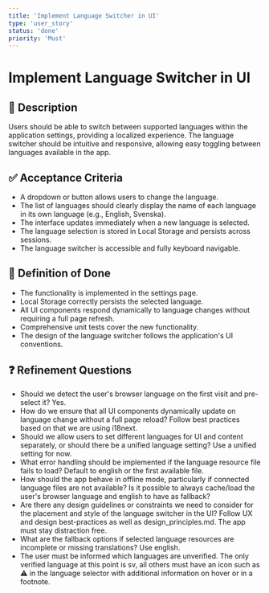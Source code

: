 ```yaml
---
title: 'Implement Language Switcher in UI'
type: 'user_story'
status: 'done'
priority: 'Must'
---
```


# Implement Language Switcher in UI

## 📌 Description

Users should be able to switch between supported languages within the application settings, providing a localized experience. The language switcher should be intuitive and responsive, allowing easy toggling between languages available in the app.

## ✅ Acceptance Criteria

- A dropdown or button allows users to change the language.
- The list of languages should clearly display the name of each language in its own language (e.g., English, Svenska).
- The interface updates immediately when a new language is selected.
- The language selection is stored in Local Storage and persists across sessions.
- The language switcher is accessible and fully keyboard navigable.

## 🎯 Definition of Done

- The functionality is implemented in the settings page.
- Local Storage correctly persists the selected language.
- All UI components respond dynamically to language changes without requiring a full page refresh.
- Comprehensive unit tests cover the new functionality.
- The design of the language switcher follows the application's UI conventions.

## ❓ Refinement Questions

- Should we detect the user's browser language on the first visit and pre-select it? Yes.
- How do we ensure that all UI components dynamically update on language change without a full page reload? Follow best practices based on that we are using i18next.
- Should we allow users to set different languages for UI and content separately, or should there be a unified language setting? Use a unified setting for now.
- What error handling should be implemented if the language resource file fails to load? Default to english or the first available file.
- How should the app behave in offline mode, particularly if connected language files are not available? Is it possible to always cache/load the user's browser language and english to have as fallback?
- Are there any design guidelines or constraints we need to consider for the placement and style of the language switcher in the UI? Follow UX and design best-practices as well as design_principles.md. The app must stay distraction free.
- What are the fallback options if selected language resources are incomplete or missing translations? Use english.
- The user must be informed which languages are unverified. The only verified language at this point is sv, all others must have an icon such as ⚠ in the language selector with additional information on hover or in a footnote.
